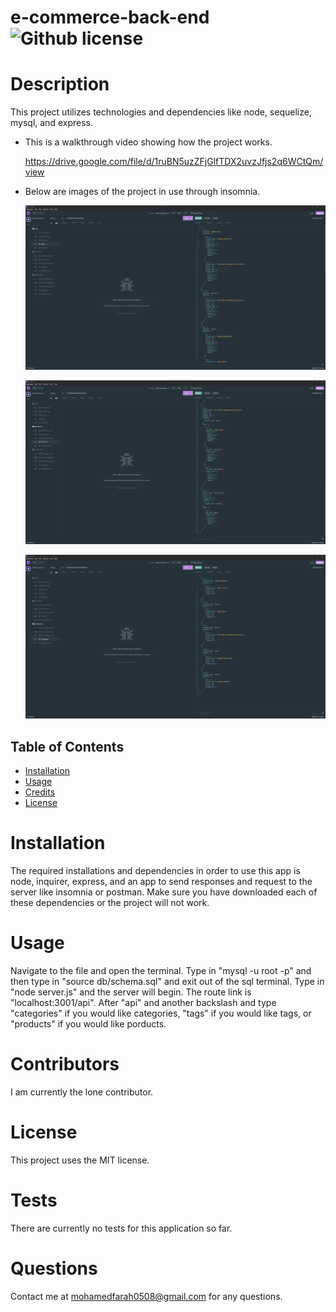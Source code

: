 # e-commerce-back-end ![Github license](https://img.shields.io/badge/license-MIT-blue.svg)

# Description

This project utilizes technologies and dependencies like node, sequelize, mysql, and express.

- This is a walkthrough video showing how the project works.

  https://drive.google.com/file/d/1ruBN5uzZFjGlfTDX2uvzJfjs2q6WCtQm/view

- Below are images of the project in use through insomnia.

  ![Getting Started](img/screenshot.png)

  ![Getting Started](img/screenshot2.png)

  ![Getting Started](img/screenshot3.png)

## Table of Contents

- [Installation](#installation)
- [Usage](#usage)
- [Credits](#credits)
- [License](#license)

# Installation

The required installations and dependencies in order to use this app is node, inquirer, express, and an app to send responses and request to the server like insomnia or postman. Make sure you have downloaded each of these dependencies or the project will not work.

# Usage

Navigate to the file and open the terminal. Type in "mysql -u root -p" and then type in "source db/schema.sql" and exit out of the sql terminal. Type in "node server.js" and the server will begin. The route link is "localhost:3001/api". After "api" and another backslash and type "categories" if you would like categories, "tags" if you would like tags, or "products" if you would like porducts.

# Contributors

I am currently the lone contributor.

# License

This project uses the MIT license.

# Tests

There are currently no tests for this application so far.

# Questions

Contact me at mohamedfarah0508@gmail.com for any questions.
